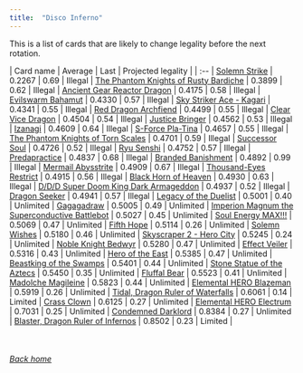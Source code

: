 ```yaml
---
title:  "Disco Inferno"
---
```


This is a list of cards that are likely to change legality before the next rotation.

| Card name | Average | Last | Projected legality |
| :-- |
[Solemn Strike](https://db.ygoprodeck.com/card/?search=Solemn%20Strike) | 0.2267 | 0.69 | Illegal |
[The Phantom Knights of Rusty Bardiche](https://db.ygoprodeck.com/card/?search=The%20Phantom%20Knights%20of%20Rusty%20Bardiche) | 0.3899 | 0.62 | Illegal |
[Ancient Gear Reactor Dragon](https://db.ygoprodeck.com/card/?search=Ancient%20Gear%20Reactor%20Dragon) | 0.4175 | 0.58 | Illegal |
[Evilswarm Bahamut](https://db.ygoprodeck.com/card/?search=Evilswarm%20Bahamut) | 0.4330 | 0.57 | Illegal |
[Sky Striker Ace - Kagari](https://db.ygoprodeck.com/card/?search=Sky%20Striker%20Ace%20-%20Kagari) | 0.4341 | 0.55 | Illegal |
[Red Dragon Archfiend](https://db.ygoprodeck.com/card/?search=Red%20Dragon%20Archfiend) | 0.4499 | 0.55 | Illegal |
[Clear Vice Dragon](https://db.ygoprodeck.com/card/?search=Clear%20Vice%20Dragon) | 0.4504 | 0.54 | Illegal |
[Justice Bringer](https://db.ygoprodeck.com/card/?search=Justice%20Bringer) | 0.4562 | 0.53 | Illegal |
[Izanagi](https://db.ygoprodeck.com/card/?search=Izanagi) | 0.4609 | 0.64 | Illegal |
[S-Force Pla-Tina](https://db.ygoprodeck.com/card/?search=S-Force%20Pla-Tina) | 0.4657 | 0.55 | Illegal |
[The Phantom Knights of Torn Scales](https://db.ygoprodeck.com/card/?search=The%20Phantom%20Knights%20of%20Torn%20Scales) | 0.4701 | 0.59 | Illegal |
[Successor Soul](https://db.ygoprodeck.com/card/?search=Successor%20Soul) | 0.4726 | 0.52 | Illegal |
[Ryu Senshi](https://db.ygoprodeck.com/card/?search=Ryu%20Senshi) | 0.4752 | 0.57 | Illegal |
[Predapractice](https://db.ygoprodeck.com/card/?search=Predapractice) | 0.4837 | 0.68 | Illegal |
[Branded Banishment](https://db.ygoprodeck.com/card/?search=Branded%20Banishment) | 0.4892 | 0.99 | Illegal |
[Mermail Abysstrite](https://db.ygoprodeck.com/card/?search=Mermail%20Abysstrite) | 0.4909 | 0.67 | Illegal |
[Thousand-Eyes Restrict](https://db.ygoprodeck.com/card/?search=Thousand-Eyes%20Restrict) | 0.4915 | 0.56 | Illegal |
[Black Horn of Heaven](https://db.ygoprodeck.com/card/?search=Black%20Horn%20of%20Heaven) | 0.4930 | 0.63 | Illegal |
[D/D/D Super Doom King Dark Armageddon](https://db.ygoprodeck.com/card/?search=D/D/D%20Super%20Doom%20King%20Dark%20Armageddon) | 0.4937 | 0.52 | Illegal |
[Dragon Seeker](https://db.ygoprodeck.com/card/?search=Dragon%20Seeker) | 0.4941 | 0.57 | Illegal |
[Legacy of the Duelist](https://db.ygoprodeck.com/card/?search=Legacy%20of%20the%20Duelist) | 0.5001 | 0.40 | Unlimited |
[Gagagadraw](https://db.ygoprodeck.com/card/?search=Gagagadraw) | 0.5005 | 0.49 | Unlimited |
[Imperion Magnum the Superconductive Battlebot](https://db.ygoprodeck.com/card/?search=Imperion%20Magnum%20the%20Superconductive%20Battlebot) | 0.5027 | 0.45 | Unlimited |
[Soul Energy MAX!!!](https://db.ygoprodeck.com/card/?search=Soul%20Energy%20MAX!!!) | 0.5069 | 0.47 | Unlimited |
[Fifth Hope](https://db.ygoprodeck.com/card/?search=Fifth%20Hope) | 0.5114 | 0.26 | Unlimited |
[Solemn Wishes](https://db.ygoprodeck.com/card/?search=Solemn%20Wishes) | 0.5180 | 0.46 | Unlimited |
[Skyscraper 2 - Hero City](https://db.ygoprodeck.com/card/?search=Skyscraper%202%20-%20Hero%20City) | 0.5245 | 0.24 | Unlimited |
[Noble Knight Bedwyr](https://db.ygoprodeck.com/card/?search=Noble%20Knight%20Bedwyr) | 0.5280 | 0.47 | Unlimited |
[Effect Veiler](https://db.ygoprodeck.com/card/?search=Effect%20Veiler) | 0.5316 | 0.43 | Unlimited |
[Hero of the East](https://db.ygoprodeck.com/card/?search=Hero%20of%20the%20East) | 0.5385 | 0.47 | Unlimited |
[Beastking of the Swamps](https://db.ygoprodeck.com/card/?search=Beastking%20of%20the%20Swamps) | 0.5401 | 0.44 | Unlimited |
[Stone Statue of the Aztecs](https://db.ygoprodeck.com/card/?search=Stone%20Statue%20of%20the%20Aztecs) | 0.5450 | 0.35 | Unlimited |
[Fluffal Bear](https://db.ygoprodeck.com/card/?search=Fluffal%20Bear) | 0.5523 | 0.41 | Unlimited |
[Madolche Magileine](https://db.ygoprodeck.com/card/?search=Madolche%20Magileine) | 0.5823 | 0.44 | Unlimited |
[Elemental HERO Blazeman](https://db.ygoprodeck.com/card/?search=Elemental%20HERO%20Blazeman) | 0.5919 | 0.26 | Unlimited |
[Tidal, Dragon Ruler of Waterfalls](https://db.ygoprodeck.com/card/?search=Tidal,%20Dragon%20Ruler%20of%20Waterfalls) | 0.6061 | 0.14 | Limited |
[Crass Clown](https://db.ygoprodeck.com/card/?search=Crass%20Clown) | 0.6125 | 0.27 | Unlimited |
[Elemental HERO Electrum](https://db.ygoprodeck.com/card/?search=Elemental%20HERO%20Electrum) | 0.7031 | 0.25 | Unlimited |
[Condemned Darklord](https://db.ygoprodeck.com/card/?search=Condemned%20Darklord) | 0.8384 | 0.27 | Unlimited |
[Blaster, Dragon Ruler of Infernos](https://db.ygoprodeck.com/card/?search=Blaster,%20Dragon%20Ruler%20of%20Infernos) | 0.8502 | 0.23 | Limited |

<br>

###### [Back home](index)